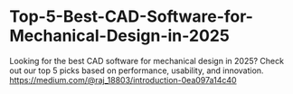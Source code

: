 # Top-5-Best-CAD-Software-for-Mechanical-Design-in-2025
Looking for the best CAD software for mechanical design in 2025? Check out our top 5 picks based on performance, usability, and innovation.
https://medium.com/@raj_18803/introduction-0ea097a14c40
